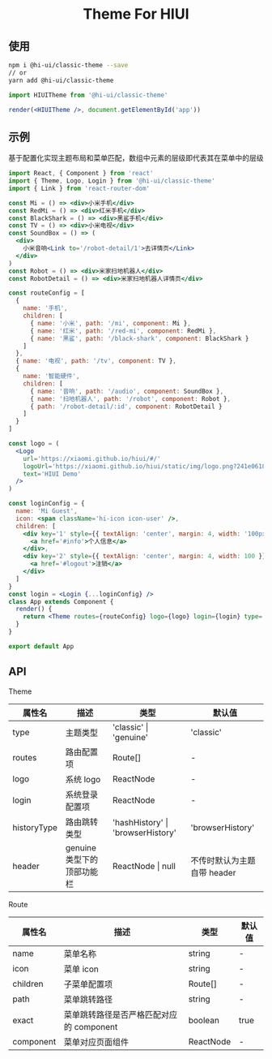 <h1 align="center">Theme For HIUI</h1>

## 使用

```bash
npm i @hi-ui/classic-theme --save
// or
yarn add @hi-ui/classic-theme
```

```jsx
import HIUITheme from '@hi-ui/classic-theme'

render(<HIUITheme />, document.getElementById('app'))
```

## 示例

基于配置化实现主题布局和菜单匹配，数组中元素的层级即代表其在菜单中的层级

```jsx
import React, { Component } from 'react'
import { Theme, Logo, Login } from '@hi-ui/classic-theme'
import { Link } from 'react-router-dom'

const Mi = () => <div>小米手机</div>
const RedMi = () => <div>红米手机</div>
const BlackShark = () => <div>黑鲨手机</div>
const TV = () => <div>小米电视</div>
const SoundBox = () => (
  <div>
    小米音响<Link to='/robot-detail/1'>去详情页</Link>
  </div>
)
const Robot = () => <div>米家扫地机器人</div>
const RobotDetail = () => <div>米家扫地机器人详情页</div>

const routeConfig = [
  {
    name: '手机',
    children: [
      { name: '小米', path: '/mi', component: Mi },
      { name: '红米', path: '/red-mi', component: RedMi },
      { name: '黑鲨', path: '/black-shark', component: BlackShark }
    ]
  },
  { name: '电视', path: '/tv', component: TV },
  {
    name: '智能硬件',
    children: [
      { name: '音响', path: '/audio', component: SoundBox },
      { name: '扫地机器人', path: '/robot', component: Robot },
      { path: '/robot-detail/:id', component: RobotDetail }
    ]
  }
]

const logo = (
  <Logo
    url='https://xiaomi.github.io/hiui/#/'
    logoUrl='https://xiaomi.github.io/hiui/static/img/logo.png?241e0618fe55d933c280e38954edea05'
    text='HIUI Demo'
  />
)

const loginConfig = {
  name: 'Mi Guest',
  icon: <span className='hi-icon icon-user' />,
  children: [
    <div key='1' style={{ textAlign: 'center', margin: 4, width: '100px' }}>
      <a href='#info'>个人信息</a>
    </div>,
    <div key='2' style={{ textAlign: 'center', margin: 4, width: 100 }}>
      <a href='#logout'>注销</a>
    </div>
  ]
}
const login = <Login {...loginConfig} />
class App extends Component {
  render() {
    return <Theme routes={routeConfig} logo={logo} login={login} type='classic' />
  }
}

export default App
```

## API

Theme

| 属性名      | 描述                       | 类型                              | 默认值                      |
| ----------- | -------------------------- | --------------------------------- | --------------------------- |
| type        | 主题类型                   | 'classic' \| 'genuine'            | 'classic'                   |
| routes      | 路由配置项                 | Route[]                           | -                           |
| logo        | 系统 logo                  | ReactNode                         | -                           |
| login       | 系统登录配置项             | ReactNode                         | -                           |
| historyType | 路由跳转类型               | 'hashHistory' \| 'browserHistory' | 'browserHistory'            |
| header      | genuine 类型下的顶部功能栏 | ReactNode \| null                 | 不传时默认为主题自带 header |

Route

| 属性名    | 描述                                     | 类型      | 默认值 |
| --------- | ---------------------------------------- | --------- | ------ |
| name      | 菜单名称                                 | string    | -      |
| icon      | 菜单 icon                                | string    | -      |
| children  | 子菜单配置项                             | Route[]   | -      |
| path      | 菜单跳转路径                             | string    | -      |
| exact     | 菜单跳转路径是否严格匹配对应的 component | boolean   | true   |
| component | 菜单对应页面组件                         | ReactNode | -      |
